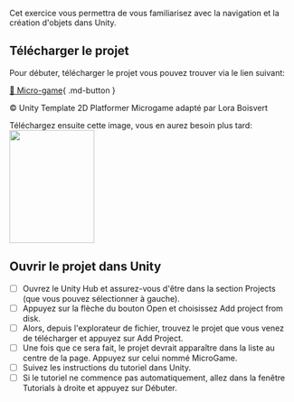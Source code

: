 
Cet exercice vous permettra de vous familiarisez avec la navigation et la création d'objets dans Unity.   


      

## Télécharger le projet

Pour débuter, télécharger le projet vous pouvez trouver via le lien suivant:    

[📁 Micro-game](https://cmontmorency365-my.sharepoint.com/:f:/g/personal/lora_boisvert_cmontmorency_qc_ca/Erg3wE7WztdOj40pIqZBFEABlfohnVFDhipPNjSIATmPCw?e=VKcnuR){ .md-button }   <br>

©️ Unity Template 2D Platformer Microgame adapté par Lora Boisvert

Téléchargez ensuite cette image, vous en aurez besoin plus tard:    
<img src="../images/Chat.png" width="150" height="200">

      

## Ouvrir le projet dans Unity

- [ ] Ouvrez le Unity Hub et assurez-vous d'être dans la section Projects (que vous pouvez sélectionner à gauche).
- [ ] Appuyez sur la flèche du bouton Open et choisissez Add project from disk.
- [ ] Alors, depuis l'explorateur de fichier, trouvez le projet que vous venez de télécharger et appuyez sur Add Project.
- [ ] Une fois que ce sera fait, le projet devrait apparaître dans la liste au centre de la page. Appuyez sur celui nommé MicroGame.
- [ ] Suivez les instructions du tutoriel dans Unity.
- [ ] Si le tutoriel ne commence pas automatiquement, allez dans la fenêtre Tutorials à droite et appuyez sur Débuter. 
